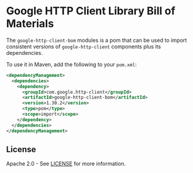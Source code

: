 # Google HTTP Client Library Bill of Materials

The `google-http-client-bom` modules is a pom that can be used to import consistent 
versions of `google-http-client` components plus its dependencies.

To use it in Maven, add the following to your `pom.xml`:

[//]: # ({x-version-update-start:google-http-client-bom:released})
```xml
<dependencyManagement>
  <dependencies>
    <dependency>
      <groupId>com.google.http-client</groupId>
      <artifactId>google-http-client-bom</artifactId>
      <version>1.30.2</version>
      <type>pom</type>
      <scope>import</scope>
    </dependency>
  </dependencies>
</dependencyManagement>
```
[//]: # ({x-version-update-end})

## License

Apache 2.0 - See [LICENSE] for more information.

[LICENSE]: https://github.com/googleapis/google-http-java-client/blob/master/LICENSE
